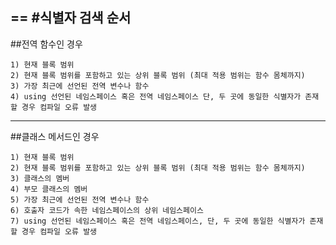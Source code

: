 ==
#식별자 검색 순서
----

##전역 함수인 경우
```
1) 현재 블록 범위
2) 현재 블록 범위를 포함하고 있는 상위 블록 범위 (최대 적용 범위는 함수 몸체까지)
3) 가장 최근에 선언된 전역 변수나 함수
4) using 선언된 네임스페이스 혹은 전역 네임스페이스 단, 두 곳에 동일한 식별자가 존재할 경우 컴파일 오류 발생
```
----
##클래스 메서드인 경우
```
1) 현재 블록 범위
2) 현재 블록 범위를 포함하고 있는 상위 블록 범위 (최대 적용 범위는 함수 몸체까지)
3) 클래스의 멤버
4) 부모 클래스의 멤버
5) 가장 최근에 선언된 전역 변수나 함수
6) 호출자 코드가 속한 네임스페이스의 상위 네임스페이스
7) using 선언된 네임스페이스 혹은 전역 네임스페이스, 단, 두 곳에 동일한 식별자가 존재할 경우 컴파일 오류 발생
```
